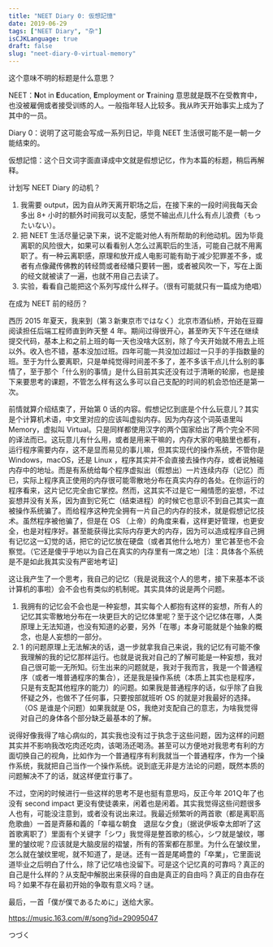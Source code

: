 ```yaml
---
title: "NEET Diary 0: 仮想記憶"
date: 2019-06-29
tags: ["NEET Diary", "杂"]
isCJKLanguage: true
draft: false
slug: "neet-diary-0-virtual-memory"
---
```


这个意味不明的标题是什么意思？

NEET：**N**ot in **E**ducation, **E**mployment or **T**raining 意思就是既不在受教育中，也没被雇佣或者接受训练的人。一般指年轻人比较多。我从昨天开始事实上成为了其中的一员。

Diary 0：说明了这可能会写成一系列日记，毕竟 NEET 生活很可能不是一朝一夕能结束的。

仮想記憶：这个日文词字面直译成中文就是假想记忆，作为本篇的标题，稍后再解释。

<!--more-->

计划写 NEET Diary 的动机？

1. 我需要 output，因为自从昨天离开职场之后，在接下来的一段时间我每天会多出 8+ 小时的额外时间我可以支配，感觉不输出点儿什么有点儿浪费（もったいない）。
2. 把 NEET 生活尽量记录下来，说不定能对他人有所帮助的利他动机。因为毕竟离职的风险很大，如果可以看看别人怎么过离职后的生活，可能自己就不用离职了。有一种云离职感，原理和放开成人电影可能有助于减少犯罪差不多，或者有点像藏传佛教的转经筒或者经幡只要转一圈，或者被风吹一下，写在上面的经文就被读了一遍，也就不用自己去读了。
3. 实验，看看自己能把这个系列写成什么样子。（很有可能就只有一篇成为绝唱）



在成为 NEET 前的经历？

西历 2015 年夏天，我来到（第３新東京市ではなく）北京市酒仙桥，开始在豆瓣阅读担任后端工程师直到昨天整 4 年。期间过得很开心，甚至昨天下午还在继续提交代码，基本上和之前上班的每一天也没啥大区别，除了今天开始就不用去上班以外。收入也不错，基本没加过班。四年可能一共没加过超过一只手的手指数量的班。至于为什么要离职，只是单纯觉得时间差不多了，差不多该干点儿什么别的事情了，至于那个「什么别的事情」是什么目前其实还没有过于清晰的轮廓，也是接下来要思考的课题，不管怎么样有这么多可以自己支配的时间的机会恐怕还是第一次。

前情就算介绍结束了，开始第 0 话的内容。假想记忆到底是个什么玩意儿？其实是个计算机术语，中文里对应的应该叫虚拟内存。因为内存这个词英语里叫 Memory，虚拟叫 Virtual。只是同样都使用汉字的两个国家给出了两个完全不同的译法而已。这玩意儿有什么用，或者是用来干嘛的，内存大家的电脑里也都有，运行程序需要内存，这不是显而易见的事儿嘛，但其实现代的操作系统，不管你是 Windows，macOS，还是 Linux ，程序其实并不会直接去操作内存，或者说触碰内存中的地址。而是有系统给每个程序虚拟出（假想出）一片连续内存（记忆）而已，实际上程序真正使用的内存很可能零散地分布在真实内存的各处。在你运行的程序看来，这片记忆完全由它掌控。然而，这其实不过是它一厢情愿的妄想，不过妄想并没有关系，因为直到它死亡（结束进程）的时候它也意识不到自己其实一直被操作系统骗了。而给程序这种完全拥有一片自己的内存的技术，就是假想记忆技术。虽然程序被他骗了，但是在 OS （上帝）的角度来看，这样更好管理，也更安全，也是对程序好。甚至能获得比实际内存更大的内存，因为可以造成程序自己拥有记忆这一幻觉的话，把它的记忆放在硬盘（或者其他什么地方）里它甚至也不会察觉。（它还是傻乎乎地以为自己在真实的内存里有一席之地）[注：具体各个系统是不是如此我其实没有严密地考证]

这让我产生了一个思考，我自己的记忆（我是说我这个人的思考，接下来基本不谈计算机的事啦）会不会也有类似的机制呢。其实具体的说是两个问题。

1. 我拥有的记忆会不会也是一种妄想，其实每个人都抱有这样的妄想，所有人的记忆其实零散地分布在一块更巨大的记忆体里呢？至于这个记忆体在哪，人类原理上无法知道，也没有知道的必要，另外「在哪」本身可能就是个抽象的概念，也是人妄想的一部分。
2. 1 的问题原理上无法解决的话，退一步就拿我自己来说，我的记忆有可能不像我理解的我的记忆那样运行。也就是说我对自己的了解可能是一种妄想，我对自己很可能一无所知。衍生出来的问题就是，我对于我而言，我是一个普通程序（或者一堆普通程序的集合），还是我是操作系统（本质上其实也是程序，只是有支配其他程序的能力）的问题。如果我是普通程序的话，似乎除了自我怀疑之外，也做不了任何事，只要按部就班听 OS 的就是对我最好的选择。（OS 是谁是个问题）如果我就是 OS，我绝对支配自己的意志，为啥我觉得对自己的身体各个部分缺乏最基本的了解。

说得好像我得了啥心病似的，其实我也没有过于执念于这些问题，因为这样的问题其实并不影响我改吃肉还吃肉，该喝汤还喝汤。甚至可以方便地对我思考有利的方面切换自己的视角，比如作为一个普通程序有利我就当一个普通程序，作为一个操作系统，我就把自己当作一个操作系统。说到底无非是方法论的问题，既然本质的问题解决不了的话，就这样便宜行事了。

不过，空闲的时候进行一些这样的思考不是也挺有意思吗，反正今年 201Ｑ年了也没有 second impact 更没有使徒袭来，闲着也是闲着。其实我觉得这些问题很多人也有，可能没注意到，或者没有说出来过。我最近频繁听的两首歌（都是离职高危歌曲）一首是斉藤和義的「幸福な朝食　退屈な夕食」（据说伊坂幸太郎听了这首歌离职了）里面有个关键字「シワ」我觉得是整首歌的核心，シワ就是皱纹，哪里的皱纹呢？应该就是大脑皮层的褶皱，所有的答案都在那里。为什么在皱纹里，怎么就在皱纹里呢，就不知道了，是谜。还有一首是尾崎豊的「卒業」，它里面说道毕业之后明白了什么，除了记忆啥也没留下。可是这个记忆真的可靠吗？真正的自己是什么样的？从支配中解脱出来获得的自由是真正的自由吗？真正的自由存在吗？如果不存在最初开始的争取有意义吗？谜。

最后，一首「僕が僕であるために」送给大家。

https://music.163.com/#/song?id=29095047

つづく
